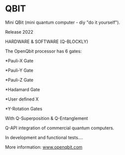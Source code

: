 # QBIT

 Mini QBit (mini quantum computer - diy "do it yourself").

Release 2022

HARDWARE & SOFTWARE (Q-BLOCKLY)

The OpenQbit processor has 6 gates:


*Pauli-X Gate

*Pauli-Y Gate

*Pauli-Z Gate

*Hadamard Gate

*User defined X

*Y-Rotation Gates


With Q-Superposition & Q-Entanglement



Q-API integration of commercial quantum computers.


In development and functional tests....

More information: www.openqbit.com
